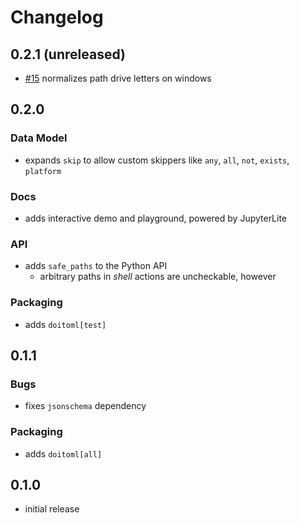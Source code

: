 # Changelog

## 0.2.1 (unreleased)

- [#15] normalizes path drive letters on windows

[#15]: https://github.com/deathbeds/doitoml/issues/15

## 0.2.0

### Data Model

- expands `skip` to allow custom skippers like `any`, `all`, `not`, `exists`, `platform`

### Docs

- adds interactive demo and playground, powered by JupyterLite

### API

- adds `safe_paths` to the Python API
  - arbitrary paths in _shell_ actions are uncheckable, however

### Packaging

- adds `doitoml[test]`

## 0.1.1

### Bugs

- fixes `jsonschema` dependency

### Packaging

- adds `doitoml[all]`

## 0.1.0

- initial release
